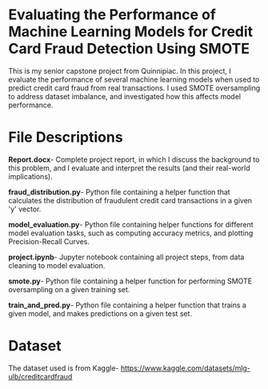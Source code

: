# Evaluating the Performance of Machine Learning Models for Credit Card Fraud Detection Using SMOTE

This is my senior capstone project from Quinnipiac. In this project, I evaluate the performance of several machine learning models when used to predict credit card fraud from real transactions. I used SMOTE oversampling to address dataset imbalance, and investigated how this affects model performance. 

# File Descriptions
**Report.docx**- Complete project report, in which I discuss the background to this problem, and I evaluate and interpret the results (and their real-world implications).

**fraud_distribution.py**- Python file containing a helper function that calculates the distribution of fraudulent credit card transactions in a given 'y' vector.

**model_evaluation.py**- Python file containing helper functions for different model evaluation tasks, such as computing accuracy metrics, and plotting Precision-Recall Curves.

**project.ipynb**- Jupyter notebook containing all project steps, from data cleaning to model evaluation.

**smote.py**- Python file containing a helper function for performing SMOTE oversampling on a given training set.

**train_and_pred.py**- Python file containing a helper function that trains a given model, and makes predictions on a given test set.

# Dataset
The dataset used is from Kaggle- https://www.kaggle.com/datasets/mlg-ulb/creditcardfraud
